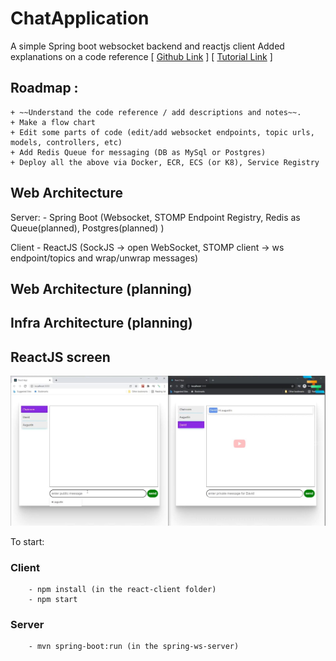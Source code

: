 # ChatApplication
A simple Spring boot websocket backend and reactjs client
Added explanations on a code reference 
[ [Github Link](https://github.com/JayaramachandranAugustin/ChatApplication) ]
[ [Tutorial Link](https://youtu.be/o_IjEDAuo8Y) ]



## Roadmap :
    
    + ~~Understand the code reference / add descriptions and notes~~.
    + Make a flow chart 
    + Edit some parts of code (edit/add websocket endpoints, topic urls, models, controllers, etc)
    + Add Redis Queue for messaging (DB as MySql or Postgres)
    + Deploy all the above via Docker, ECR, ECS (or K8), Service Registry


## Web Architecture

Server:
    - Spring Boot (Websocket, STOMP Endpoint Registry, Redis as Queue(planned), Postgres(planned) )

Client
    - ReactJS (SockJS -> open WebSocket, STOMP client -> ws endpoint/topics and wrap/unwrap messages)



## Web Architecture (planning)
    
    
    

## Infra Architecture (planning)




## ReactJS screen

![Chat screen](img/chat_screen.jpg "Chat screen")

To start:
    
### Client
        - npm install (in the react-client folder)
        - npm start
    
### Server
        - mvn spring-boot:run (in the spring-ws-server)
